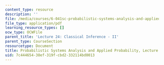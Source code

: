 ```yaml
---
content_type: resource
description: ''
file: /media/courses/6-041sc-probabilistic-systems-analysis-and-applied-probability-fall-2013/7c44465438ef319fcbd2332114bd0013_MIT6_041SCF13_L24.pdf
file_type: application/pdf
learning_resource_types: []
ocw_type: OCWFile
parent_title: 'Lecture 24: Classical Inference - II'
parent_type: CourseSection
resourcetype: Document
title: Probabilistic Systems Analysis and Applied Probability, Lecture 24
uid: 7c444654-38ef-319f-cbd2-332114bd0013
---
```

